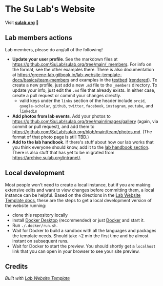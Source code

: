 
# The Su Lab's Website

Visit **[sulab.org](https://sulab.org)** 🚀

## Lab members actions

Lab members, please do any/all of the following!

* **Update your user profile**. See the markdown files at https://github.com/SuLab/sulab.org/tree/main/_members.  For info on the format, see the other examples there. There is also documentation at https://greene-lab.gitbook.io/lab-website-template-docs/basics/team-members and examples in the [testbed](testbed.md) ([rendered](https://sulab.org/testbed)). To create a new profile, just add a new `.md` file to the `_members` directory. To update your info, just edit the `.md` file that already exists.  In either case, create a pull request or commit your changes directly.
    * valid keys under the `links` section of the header include `orcid`, `google-scholar`, `github`, `twitter`, `facebook`, `instagram`, `youtube`, and `linkedin`
* **Add photos from lab events**. Add your photos to https://github.com/SuLab/sulab.org/tree/main/images/gallery (again, via commit or pull request), and add them to https://github.com/SuLab/sulab.org/blob/main/team/photos.md. (The format of that photo page is still TBD.)
* **Add to the lab handbook**. If there's stuff about how our lab works that you think everyone should know, add it to the [lab handbook section](https://github.com/SuLab/sulab.org/tree/main/handbook). There is also stuff that has yet to be migrated from https://archive.sulab.org/intranet/.

## Local development

Most people won't need to create a local instance, but if you are making extensive edits and want to view changes before committing them, a local instance can be helpful. Based on the directions in the [Lab Website Template docs](https://greene-lab.gitbook.io/lab-website-template-docs/getting-started/preview-your-site#on-your-computer-locally), these are the steps to get a local development version of the website running:

* clone this repository locally
* Install [Docker Desktop](https://www.docker.com/products/docker-desktop/) (recommended) or just [Docker](https://docs.docker.com/get-docker/) and start it.
* Run `./.docker/run.sh`.
* Wait for Docker to build a sandbox with all the languages and packages the template needs. Should take ~2 min the first time and be almost instant on subsequent runs.
* Wait for Docker to start the preview. You should shortly get a `localhost` link that you can open in your browser to see your site preview.


## Credits
_Built with [Lab Website Template](https://greene-lab.gitbook.io/lab-website-template-docs)_


